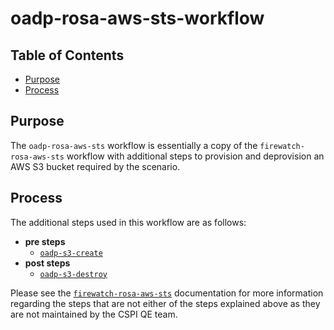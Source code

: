 # oadp-rosa-aws-sts-workflow<!-- omit from toc -->

## Table of Contents<!-- omit from toc -->

- [Purpose](#purpose)
- [Process](#process)

## Purpose

The `oadp-rosa-aws-sts` workflow is essentially a copy of the `firewatch-rosa-aws-sts` workflow with additional steps to provision and deprovision an AWS S3 bucket required by the scenario.

## Process

The additional steps used in this workflow are as follows:

- **pre steps**
  - [`oadp-s3-create`](../../../step-registry/oadp/s3/create/README.md)
- **post steps**
  - [`oadp-s3-destroy`](../../../step-registry/oadp/s3/destroy/README.md)

Please see the [`firewatch-rosa-aws-sts`](https://steps.ci.openshift.org/workflow/firewatch-rosa-aws-sts) documentation for more information regarding the steps that are not either of the steps explained above as they are not maintained by the CSPI QE team.
